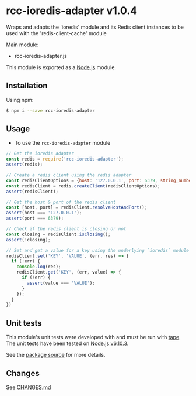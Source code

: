 # rcc-ioredis-adapter v1.0.4
Wraps and adapts the 'ioredis' module and its Redis client instances to be used with the 'redis-client-cache' module

Main module:
- rcc-ioredis-adapter.js

This module is exported as a [Node.js](https://nodejs.org) module.

## Installation

Using npm:
```bash
$ npm i --save rcc-ioredis-adapter
```

## Usage

* To use the `rcc-ioredis-adapter` module
```js
// Get the ioredis adapter
const redis = require('rcc-ioredis-adapter');
assert(redis);

// Create a redis client using the redis adapter
const redisClientOptions = {host: '127.0.0.1', port: 6379, string_number: true};
const redisClient = redis.createClient(redisClientOptions);
assert(redisClient);

// Get the host & port of the redis client
const [host, port] = redisClient.resolveHostAndPort();
assert(host === '127.0.0.1');
assert(port === 6379);

// Check if the redis client is closing or not
const closing = redisClient.isClosing();
assert(!closing);

// Set and get a value for a key using the underlying `ioredis` module's `Redis` client instance's methods
redisClient.set('KEY', 'VALUE', (err, res) => {
  if (!err) {
    console.log(res);
    redisClient.get('KEY', (err, value) => {
      if (!err) {
        assert(value === 'VALUE');
      }
    });
  }
})
```

## Unit tests
This module's unit tests were developed with and must be run with [tape](https://www.npmjs.com/package/tape). The unit tests have been tested on [Node.js v6.10.3](https://nodejs.org/en/blog/release/v6.10.3).  

See the [package source](https://github.com/byron-dupreez/rcc-ioredis-adapter) for more details.

## Changes
See [CHANGES.md](./CHANGES.md)